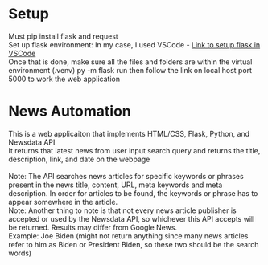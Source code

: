 # Setup
Must pip install flask and request  
Set up flask environment: In my case, I used VSCode - [Link to setup flask in VSCode](https://code.visualstudio.com/docs/python/tutorial-flask)  
Once that is done, make sure all the files and folders are within the virtual environment (.venv) 
py -m flask run then follow the link on local host port 5000 to work the web application

# News Automation
This is a web applicaiton that implements HTML/CSS, Flask, Python, and Newsdata API  
It returns that latest news from user input search query and returns the title, description, link, and date on the webpage<br><br>
Note: The API searches news articles for specific keywords or phrases present in the news title, content, URL, meta keywords and meta description. In order for articles to be found, the keywords or phrase has to appear somewhere in the article.    
Note: Another thing to note is that not every news article publisher is accepted or used by the Newsdata API, so whichever this API accepts will be returned. Results may differ from Google News.    
Example: Joe Biden (might not return anything since many news articles refer to him as Biden or President Biden, so these two should be the search words)  
